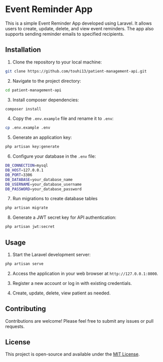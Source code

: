 # Event Reminder App

This is a simple Event Reminder App developed using Laravel. It allows users to create, update, delete, and view event reminders. The app also supports sending reminder emails to specified recipients.

## Installation

1. Clone the repository to your local machine:

```bash
git clone https://github.com/touhi13/patient-management-api.git
```

2. Navigate to the project directory:

```bash
cd patient-management-api
```

3. Install composer dependencies:

```bash
composer install
```

4. Copy the `.env.example` file and rename it to `.env`:

```bash
cp .env.example .env
```

5. Generate an application key:

```bash
php artisan key:generate
```

6. Configure your database in the `.env` file:

```bash
DB_CONNECTION=mysql
DB_HOST=127.0.0.1
DB_PORT=3306
DB_DATABASE=your_database_name
DB_USERNAME=your_database_username
DB_PASSWORD=your_database_password
```

7. Run migrations to create database tables

```bash
php artisan migrate
```

8. Generate a JWT secret key for API authentication:

```bash
php artisan jwt:secret
```

## Usage

1. Start the Laravel development server:

```bash
php artisan serve
```
2. Access the application in your web browser at `http://127.0.0.1:8000`.

3. Register a new account or log in with existing credentials.

4. Create, update, delete, view patient as needed.


## Contributing

Contributions are welcome! Please feel free to submit any issues or pull requests.

## License

This project is open-source and available under the [MIT License](LICENSE).